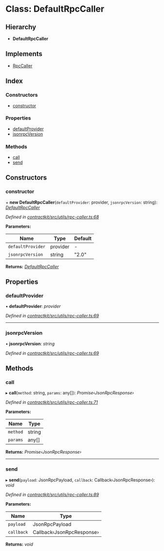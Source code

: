 # Class: DefaultRpcCaller

## Hierarchy

* **DefaultRpcCaller**

## Implements

* [RpcCaller](../interfaces/_utils_rpc_caller_.rpccaller.md)

## Index

### Constructors

* [constructor](_utils_rpc_caller_.defaultrpccaller.md#constructor)

### Properties

* [defaultProvider](_utils_rpc_caller_.defaultrpccaller.md#defaultprovider)
* [jsonrpcVersion](_utils_rpc_caller_.defaultrpccaller.md#jsonrpcversion)

### Methods

* [call](_utils_rpc_caller_.defaultrpccaller.md#call)
* [send](_utils_rpc_caller_.defaultrpccaller.md#send)

## Constructors

###  constructor

\+ **new DefaultRpcCaller**(`defaultProvider`: provider, `jsonrpcVersion`: string): *[DefaultRpcCaller](_utils_rpc_caller_.defaultrpccaller.md)*

*Defined in [contractkit/src/utils/rpc-caller.ts:68](https://github.com/celo-org/celo-monorepo/blob/master/packages/contractkit/src/utils/rpc-caller.ts#L68)*

**Parameters:**

Name | Type | Default |
------ | ------ | ------ |
`defaultProvider` | provider | - |
`jsonrpcVersion` | string | "2.0" |

**Returns:** *[DefaultRpcCaller](_utils_rpc_caller_.defaultrpccaller.md)*

## Properties

###  defaultProvider

• **defaultProvider**: *provider*

*Defined in [contractkit/src/utils/rpc-caller.ts:69](https://github.com/celo-org/celo-monorepo/blob/master/packages/contractkit/src/utils/rpc-caller.ts#L69)*

___

###  jsonrpcVersion

• **jsonrpcVersion**: *string*

*Defined in [contractkit/src/utils/rpc-caller.ts:69](https://github.com/celo-org/celo-monorepo/blob/master/packages/contractkit/src/utils/rpc-caller.ts#L69)*

## Methods

###  call

▸ **call**(`method`: string, `params`: any[]): *Promise‹JsonRpcResponse›*

*Defined in [contractkit/src/utils/rpc-caller.ts:71](https://github.com/celo-org/celo-monorepo/blob/master/packages/contractkit/src/utils/rpc-caller.ts#L71)*

**Parameters:**

Name | Type |
------ | ------ |
`method` | string |
`params` | any[] |

**Returns:** *Promise‹JsonRpcResponse›*

___

###  send

▸ **send**(`payload`: JsonRpcPayload, `callback`: Callback‹JsonRpcResponse›): *void*

*Defined in [contractkit/src/utils/rpc-caller.ts:89](https://github.com/celo-org/celo-monorepo/blob/master/packages/contractkit/src/utils/rpc-caller.ts#L89)*

**Parameters:**

Name | Type |
------ | ------ |
`payload` | JsonRpcPayload |
`callback` | Callback‹JsonRpcResponse› |

**Returns:** *void*
